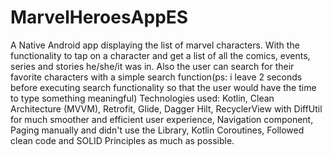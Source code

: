 # MarvelHeroesAppES
A Native Android app displaying the list of marvel characters. With the functionality to tap on a character and get a list of all the comics, events, series and stories he/she/it was in. Also the user can search for their favorite characters with a simple search function(ps: i leave 2 seconds before executing search functionality so that the user would have the time to type something meaningful)
Technologies used: Kotlin, Clean Architecture (MVVM), Retrofit, Glide, Dagger Hilt, RecyclerView with DiffUtil for much smoother and efficient user experience, Navigation component, Paging manually and didn't use the Library, Kotlin Coroutines, Followed clean code and SOLID Principles as much as possible.
